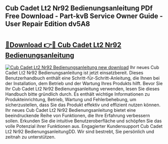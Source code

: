 ## Cub Cadet Lt2 Nr92 Bedienungsanleitung PDf Free Download - Part-kvB Service Owner Guide - User Repair Edition dv5A8

# <h2><a href="http://df0tsgm.blite.top/?on=Cub+Cadet+Lt2+Nr92+Bedienungsanleitung">🔗Download 👉🔴 Cub Cadet Lt2 Nr92 Bedienungsanleitung</a></h2>

[![Cub Cadet Lt2 Nr92 Bedienungsanleitung new download](https://i.imgur.com/lujVjoI.png)](http://df0tsgm.blite.top/?on=Cub+Cadet+Lt2+Nr92+Bedienungsanleitung)
Ihr neues Cub Cadet Lt2 Nr92 Bedienungsanleitung ist jetzt einsatzbereit. Dieses Benutzerhandbuch enthält eine Schritt-für-Schritt-Anleitung, die Ihnen bei der Installation, dem Betrieb und der Wartung Ihres Produkts hilft. Bevor Sie Ihr Cub Cadet Lt2 Nr92 Bedienungsanleitung verwenden, lesen Sie dieses Handbuch bitte gründlich durch. Es enthält wichtige Informationen zu Produkteinrichtung, Betrieb, Wartung und Fehlerbehebung, um sicherzustellen, dass Sie das Produkt effektiv und effizient nutzen können. Ihr neues Cub Cadet Lt2 Nr92 Bedienungsanleitung bietet eine beeindruckende Reihe von Funktionen, die Ihre Erfahrung verbessern sollen. Erkunden Sie die intuitive Benutzeroberfläche und schöpfen Sie das volle Potenzial ihrer Funktionen aus. Engagierter Kundensupport Cub Cadet Lt2 Nr92 BedienungsanleitungDD. Wir sind bestrebt, Sie persönlich und zeitnah zu unterstützen.
